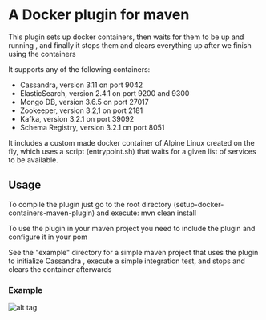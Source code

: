 # A Docker plugin for maven

This plugin sets up docker containers, then waits for them to be up and running , and
finally it stops them and clears everything up after we finish using the containers 

It supports any of the following containers:

- Cassandra, version 3.11 on port 9042
- ElasticSearch, version 2.4.1 on port 9200 and 9300
- Mongo DB, version 3.6.5 on port 27017
- Zookeeper, version 3.2,1 on port 2181
- Kafka, version 3.2.1 on port 39092
- Schema Registry, version 3.2.1 on port 8051

It includes a custom made docker container of Alpine Linux created on the fly, which uses a script
(entrypoint.sh) that waits for a given list of services to be available.



## Usage

To compile the plugin just go to the root directory (setup-docker-containers-maven-plugin)
and execute:  mvn clean install

To use the plugin in your maven project you need to include the plugin and configure it in your pom

See the "example" directory for a simple maven project that uses the plugin to initialize
Cassandra , execute a simple integration test, and stops and clears the container afterwards


### Example 
![alt tag](https://user-images.githubusercontent.com/9953482/57903650-97af6e80-7834-11e9-8a95-c8022d939271.png)

